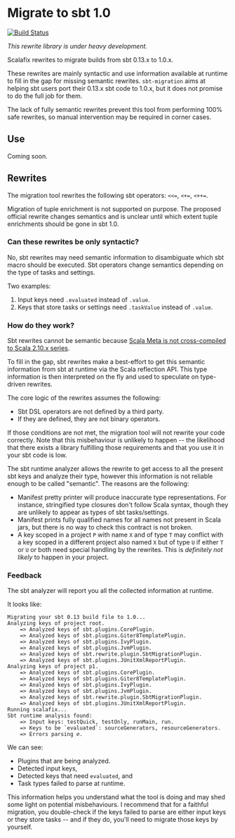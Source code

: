 # Migrate to sbt 1.0
[![Build Status](https://platform-ci.scala-lang.org/api/badges/scalacenter/sbt-migration-rewrites/status.svg)](https://platform-ci.scala-lang.org/scalacenter/sbtfix)

*This rewrite library is under heavy development.*

Scalafix rewrites to migrate builds from sbt 0.13.x to 1.0.x.

These rewrites are mainly syntactic and use information available at runtime
to fill in the gap for missing semantic rewrites. `sbt-migration` aims at helping
sbt users port their 0.13.x sbt code to 1.0.x, but it does not promise to do
the full job for them.

The lack of fully semantic rewrites prevent this tool from performing 100% safe
rewrites, so manual intervention may be required in corner cases. 

## Use

Coming soon.

## Rewrites

The migration tool rewrites the following sbt operators: `<<=`, `<+=`, `<++=`.

Migration of tuple enrichment is not supported on purpose.
The proposed official rewrite changes semantics and is unclear until which
extent tuple enrichments should be gone in sbt 1.0.

### Can these rewrites be only syntactic?

No, sbt rewrites may need semantic information to disambiguate which sbt macro
should be executed. Sbt operators change semantics depending on the type of tasks
and settings.

Two examples:
1. Input keys need `.evaluated` instead of `.value`.
2. Keys that store tasks or settings need `.taskValue` instead of `.value`.

### How do they work?

Sbt rewrites cannot be semantic because [Scala Meta is not cross-compiled to Scala 2.10.x series](https://github.com/scalameta/scalameta/issues/295).

To fill in the gap, sbt rewrites make a best-effort to get this semantic
information from sbt at runtime via the Scala reflection API. This type information
is then interpreted on the fly and used to speculate on type-driven rewrites.

The core logic of the rewrites assumes the following:

* Sbt DSL operators are not defined by a third party.
* If they are defined, they are not binary operators.

If those conditions are not met, the migration tool will not rewrite your code
correctly. Note that this misbehaviour is unlikely to happen -- the likelihood
that there exists a library fulfilling those requirements and that you use it in
your sbt code is low.

The sbt runtime analyzer allows the rewrite to get access to all the
present sbt keys and analyze their type, however this information is not
reliable enough to be called "semantic". The reasons are the following:
  
* Manifest pretty printer will produce inaccurate type representations.
  For instance, stringified type closures don't follow Scala syntax, though
  they are unlikely to appear as types of sbt tasks/settings.
* Manifest prints fully qualified names for all names not present in
  Scala jars, but there is no way to check this contract is not broken.
* A key scoped in a project `P` with name `X` and of type `T` may conflict with
  a key scoped in a different project also named `X` but of type `U` if either `T` or `U` or both need special
  handling by the rewrites. This is *definitely not likely* to happen in your
  project.
  
### Feedback

The sbt analyzer will report you all the collected information at runtime.

It looks like:

```
Migrating your sbt 0.13 build file to 1.0...
Analyzing keys of project root.
    => Analyzed keys of sbt.plugins.CorePlugin.
	=> Analyzed keys of sbt.plugins.Giter8TemplatePlugin.
 	=> Analyzed keys of sbt.plugins.IvyPlugin.
 	=> Analyzed keys of sbt.plugins.JvmPlugin.
 	=> Analyzed keys of sbt.rewrite.plugin.SbtMigrationPlugin.
 	=> Analyzed keys of sbt.plugins.JUnitXmlReportPlugin.
Analyzing keys of project p1.
 	=> Analyzed keys of sbt.plugins.CorePlugin.
 	=> Analyzed keys of sbt.plugins.Giter8TemplatePlugin.
 	=> Analyzed keys of sbt.plugins.IvyPlugin.
 	=> Analyzed keys of sbt.plugins.JvmPlugin.
 	=> Analyzed keys of sbt.rewrite.plugin.SbtMigrationPlugin.
 	=> Analyzed keys of sbt.plugins.JUnitXmlReportPlugin.
Running scalafix...
Sbt runtime analysis found:
 	=> Input keys: testQuick, testOnly, runMain, run.
 	=> Keys to be `evaluated`: sourceGenerators, resourceGenerators.
 	=> Errors parsing ∅.
```

We can see:

* Plugins that are being analyzed.
* Detected input keys,
* Detected keys that need `evaluated`, and
* Task types failed to parse at runtime.

This information helps you understand what the tool is doing and may shed some
light on potential misbehaviours. I recommend that for a faithful migration, you
double-check if the keys failed to parse are either input keys or they store
tasks -- and if they do, you'll need to migrate those keys by yourself.
